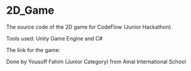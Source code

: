 # 2D_Game
The source code of the 2D game for CodeFlow (Junior Hackathon)

Tools used: Unity Game Engine and C#

The link for the game:

Done by Yousuff Fahim (Junior Category) from Amal International School
